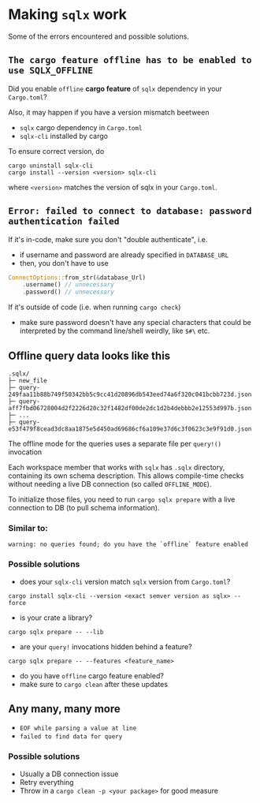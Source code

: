 # Making `sqlx` work

Some of the errors encountered and possible solutions.

## `The cargo feature offline has to be enabled to use SQLX_OFFLINE`

Did you enable `offline` **cargo feature** of `sqlx` dependency in your
`Cargo.toml`?

Also, it may happen if you have a version mismatch beetween

- `sqlx` cargo dependency in `Cargo.toml`
- `sqlx-cli` installed by cargo

To ensure correct version, do

```
cargo uninstall sqlx-cli
cargo install --version <version> sqlx-cli
```

where `<version>` matches the version of sqlx in your `Cargo.toml`.

## `Error: failed to connect to database: password authentication failed`

If it's in-code, make sure you don't "double authenticate", i.e.

- if username and password are already specified in `DATABASE_URL`
- then, you don't have to use

```rust
ConnectOptions::from_str(&database_Url)
    .username() // unnecessary
    .password() // unnecessary
```

If it's outside of code (i.e. when running `cargo check`)

- make sure password doesn't have any special characters that could be
  interpreted by the command line/shell weirdly, like `$#\` etc.

## Offline query data looks like this

```
.sqlx/
├─ new_file
├─ query-249faa11b88b749f50342bb5c9cc41d20896db543eed74a6f320c041bcbb723d.json
├─ query-aff7fbd06728004d2f2226d20c32f1482df00de2dc1d2b4debbb2e12553d997b.json
├─ ...
├─ query-e53f479f8cead3dc8aa1875e5d450ad69686cf6a109e37d6c3f0623c3e9f91d0.json
```

The offline mode for the queries uses a separate file per `query!()` invocation

Each workspace member that works with `sqlx` has `.sqlx` directory, containing
its own schema description. This allows compile-time checks without needing a
live DB connection (so called `OFFLINE_MODE`).

To initialize those files, you need to run `cargo sqlx prepare` with a live
connection to DB (to pull schema information).

### Similar to:

```
warning: no queries found; do you have the `offline` feature enabled
```

### Possible solutions

- does your `sqlx-cli` version match `sqlx` version from `Cargo.toml`?
```
cargo install sqlx-cli --version <exact semver version as sqlx> --force
```
- is your crate a library?
```
cargo sqlx prepare -- --lib
```
- are your `query!` invocations hidden behind a feature?
```
cargo sqlx prepare -- --features <feature_name>
```
- do you have `offline` cargo feature enabled?
- make sure to `cargo clean` after these updates

## Any many, many more

- `EOF while parsing a value at line`
- `failed to find data for query`

### Possible solutions

- Usually a DB connection issue
- Retry everything
- Throw in a `cargo clean -p <your package>` for good measure
